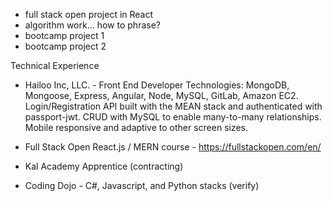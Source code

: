
- full stack open project in React
- algorithm work... how to phrase?
- bootcamp project 1
- bootcamp project 2



Technical Experience
- Hailoo Inc, LLC. - Front End Developer
    Technologies: MongoDB, Mongoose, Express, Angular, Node,
        MySQL, GitLab, Amazon EC2.
    Login/Registration API built with the MEAN stack and authenticated with passport-jwt.
    CRUD with MySQL to enable many-to-many relationships.
    Mobile responsive and adaptive to other screen sizes.

- Full Stack Open React.js / MERN course - https://fullstackopen.com/en/
- Kal Academy Apprentice (contracting)

- Coding Dojo - C#, Javascript, and Python stacks (verify)
